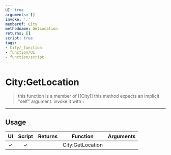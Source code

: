 ```yaml
---
UI: true
arguments: []
invoke: ':'
memberOf: City
methodname: GetLocation
returns: []
script: true
tags:
- City/_function
- function/UI
- function/script
---
```

# City:GetLocation
> this function is a member of [[City]]
> this method expects an implicit "self" argument. invoke it with `:`
-----
## Usage
|  UI | Script | Returns | Function | Arguments |
|:---:|:------:|-------:|:--------:|:---------|
|✓|✓||City:GetLocation||
